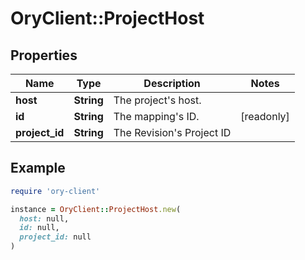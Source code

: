 # OryClient::ProjectHost

## Properties

| Name | Type | Description | Notes |
| ---- | ---- | ----------- | ----- |
| **host** | **String** | The project&#39;s host. |  |
| **id** | **String** | The mapping&#39;s ID. | [readonly] |
| **project_id** | **String** | The Revision&#39;s Project ID |  |

## Example

```ruby
require 'ory-client'

instance = OryClient::ProjectHost.new(
  host: null,
  id: null,
  project_id: null
)
```

